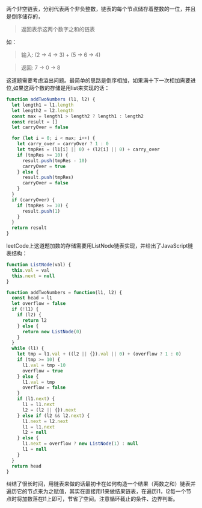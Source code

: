 两个非空链表，分别代表两个非负整数，链表的每个节点储存着整数的一位，并且是倒序储存的，
>返回表示这两个数字之和的链表

如：

>输入: (2 -> 4 -> 3) + (5 -> 6 -> 4)

>返回: 7 -> 0 -> 8

这道题需要考虑溢出问题。最简单的思路是倒序相加，如果满十下一次相加需要进位,如果这两个数的存储是用list来实现的话：
```js
function addTwoNumbers (l1, l2) {
  let length1 = l1.length
  let length2 = l2.length
  const max = length1 > length2 ? length1 : length2
  const result = []
  let carryOver = false

  for (let i = 0; i < max; i++) {
    let carry_over = carryOver ? 1 : 0
    let tmpRes = (l1[i] || 0) + (l2[i] || 0) + carry_over
    if (tmpRes >= 10) {
      result.push(tmpRes - 10)
      carryOver = true
    } else {
      result.push(tmpRes)
      carryOver = false
    }
  }
  if (carryOver) {
    if (tmpRes >= 10) {
      result.push(1)
    }
  }
  return result
}
```

leetCode上这道题加数的存储需要用ListNode链表实现，并给出了JavaScript链表结构：
```js
function ListNode(val) {
  this.val = val
  this.next = null
}

function addTwoNumbers = function(l1, l2) {
  const head = l1
  let overflow = false
  if (!l1) {
    if (l2) {
      return l2
    } else {
      return new ListNode(0)
    }
  }
  while (l1) {
    let tmp = l1.val + ((l2 || {}).val || 0) + (overflow ? 1 : 0)
    if (tmp >= 10) {
      l1.val = tmp -10
      overflow = true
    } else {
      l1.val = tmp
      overflow = false
    }
    if (l1.next) {
      l1 = l1.next
      l2 = (l2 || {}).next
    } else if (l2 && l2.next) {
      l1.next = l2.next
      l1 = l1.next
      l2 = null
    } else {
      l1.next = overflow ? new ListNode(1) : null
      l1 = null
    }
  }
  return head
}
```

纠结了很长时间，用链表来做的话最初卡在如何构造一个结果（两数之和）链表并遍历它的节点来为之赋值，其实在直接用l1来做结果链表，在遍历l1，l2每一个节点时将加数落在l1上即可，节省了空间。注意循环截止的条件、边界判断。

